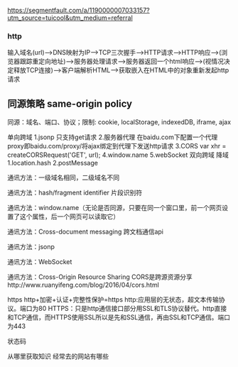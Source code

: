 https://segmentfault.com/a/1190000007033157?utm_source=tuicool&utm_medium=referral

### http

输入域名(url)-->DNS映射为IP-->TCP三次握手-->HTTP请求-->HTTP响应-->(浏览器跟踪重定向地址)-->服务器处理请求-->服务器返回一个html响应-->(视情况决定释放TCP连接)-->客户端解析HTML-->获取嵌入在HTML中的对象重新发起http请求


## 同源策略 same-origin policy

同源：域名、端口、协议；限制: cookie, localStorage, indexedDB, iframe, ajax

单向跨域
1.jsonp 只支持get请求
2.服务器代理 在baidu.com下配置一个代理proxy即baidu.com/proxy/将ajax绑定到代理下发送http请求
3.CORS var xhr = createCORSRequest('GET', url);
4.window.name
5.webSocket
双向跨域
降域
1.location.hash
2.postMessage


<p>通讯方法：一级域名相同，二级域名不同</p>
<script>
// Cookie 通过设置document.domain
document.domain = 'example.com';
document.cookie = 'name=value; domain=example.com';
// iframe 默认可以操作
document.getElementById('iframe').contentWindow.document;
window.parent.document.body;
</script>

<p>通讯方法：hash/fragment identifier 片段识别符</p>
<script>
// iframe 通过监听hashchange事件
document.getElementById('iframe').src += '#' + hash;
parent.location.href += '#' + hash;
window.onhashchange = function(){
    console.log(window.location.hash);
};
</script>

<p>通讯方法：window.name（无论是否同源，只要在同一个窗口里，前一个网页设置了这个属性，后一个网页可以读取它）</p>
<script>
// iframe 不同源子窗口写入window.name，子窗口跳回同源主域后，主窗口可以读取子窗口window.name
window.name = 'somedata'; //子窗口
document.getElementById('iframe').contentWindow.name; //主窗口
</script>

<p>通讯方法：Cross-document messaging 跨文档通信api</p>
<script>
// iframe 主窗口子窗口发送消息，通过message事件监听对方的消息
document.getElementById('iframe').contentWindow.postMessage('somedata', '*');
window.parent.postMessage('somedata', '*');
window.addEventListener('message', function(e){
    console.log(e);
}, false);
// 由于somedata可以为任意数据类型，Cookie, LocalStorage, IndexedDB均可传送
</script>

<p>通讯方法：jsonp</p>
<script>
// ajax 使用jsonp
$.ajax({
    url: 'http://example.com/get.php?',
    success: function(json){
        console.log(json);
    }
});
</script>

<p>通讯方法：WebSocket</p>

<p>通讯方法：Cross-Origin Resource Sharing CORS是跨源资源分享
http://www.ruanyifeng.com/blog/2016/04/cors.html</p>




https
http+加密+认证+完整性保护=https
http:应用层的无状态，超文本传输协议。端口为80
HTTPS：只是http通信接口部分用SSL和TLS协议替代。http直接和TCP通信，而HTTPS使用SSL所以是先和SSL通信，再由SSL和TCP通信。端口为443




状态码

从哪里获取知识
  经常去的网站有哪些

